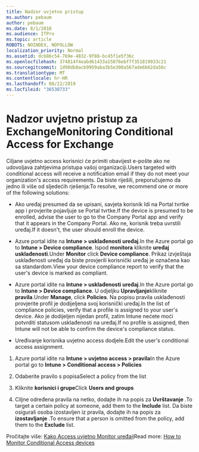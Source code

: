 ```yaml
---
title: Nadzor uvjetno pristup
ms.author: pebaum
author: pebaum
ms.date: 8/1/2018
ms.audience: ITPro
ms.topic: article
ROBOTS: NOINDEX, NOFOLLOW
localization_priority: Normal
ms.assetid: dcb86c54-769e-4832-9f88-bc45f1e5f36c
ms.openlocfilehash: 374814f4eabd61433a15876ebf7f351819933c21
ms.sourcegitcommit: 1d98db8acb9959aba3b5e308a567ade6b62da56c
ms.translationtype: MT
ms.contentlocale: hr-HR
ms.lasthandoff: 08/22/2019
ms.locfileid: "36538733"
---
```

# <a name="monitoring-conditional-access-for-exchange"></a><span data-ttu-id="d8766-102">Nadzor uvjetno pristup za Exchange</span><span class="sxs-lookup"><span data-stu-id="d8766-102">Monitoring Conditional Access for Exchange</span></span>

<span data-ttu-id="d8766-103">Ciljane uvjetno access korisnici će primiti obavijest e-pošte ako ne udovoljava zahtjevima pristupa vašoj organizaciji.</span><span class="sxs-lookup"><span data-stu-id="d8766-103">Users targeted with conditional access will receive a notification email if they do not meet your organization's access requirements.</span></span> <span data-ttu-id="d8766-104">Da biste riješili, preporučujemo da jedno ili više od sljedećih rješenja:</span><span class="sxs-lookup"><span data-stu-id="d8766-104">To resolve, we recommend one or more of the following solutions:</span></span>
  
- <span data-ttu-id="d8766-105">Ako uređaj presumed da se upisani, savjeta korisnik Idi na Portal tvrtke app i provjerite pojavljuje se Portal tvrtke.</span><span class="sxs-lookup"><span data-stu-id="d8766-105">If the device is presumed to be enrolled, advise the user to go to the Company Portal app and verify that it appears in the Company Portal.</span></span> <span data-ttu-id="d8766-106">Ako ne, korisnik treba uvrstili uređaj.</span><span class="sxs-lookup"><span data-stu-id="d8766-106">If it doesn't, the user should enroll the device.</span></span>
    
- <span data-ttu-id="d8766-107">Azure portal idite na **Intune \> usklađenosti uređaj**.</span><span class="sxs-lookup"><span data-stu-id="d8766-107">In the Azure portal go to **Intune \> Device compliance**.</span></span> <span data-ttu-id="d8766-108">Ispod **monitora** kliknite **uređaj usklađenosti**.</span><span class="sxs-lookup"><span data-stu-id="d8766-108">Under **Monitor** click **Device compliance**.</span></span> <span data-ttu-id="d8766-109">Prikaz izvještaja usklađenosti uređaj da biste provjerili korisnički uređaj je označena kao sa standardom.</span><span class="sxs-lookup"><span data-stu-id="d8766-109">View your device compliance report to verify that the user's device is marked as compliant.</span></span> 
    
- <span data-ttu-id="d8766-110">Azure portal idite na **Intune \> usklađenosti uređaj**.</span><span class="sxs-lookup"><span data-stu-id="d8766-110">In the Azure portal go to **Intune \> Device compliance**.</span></span> <span data-ttu-id="d8766-111">U odjeljku **Upravljanje**kliknite **pravila**.</span><span class="sxs-lookup"><span data-stu-id="d8766-111">Under **Manage**, click **Policies**.</span></span> <span data-ttu-id="d8766-112">Na popisu pravila usklađenosti provjerite profil je dodijeljena svoj korisnički uređaj.</span><span class="sxs-lookup"><span data-stu-id="d8766-112">In the list of compliance policies, verify that a profile is assigned to your user's device.</span></span> <span data-ttu-id="d8766-113">Ako je dodijeljen nijedan profil, zatim Intune nećete moći potvrditi statusom usklađenosti na uređaj.</span><span class="sxs-lookup"><span data-stu-id="d8766-113">If no profile is assigned, then Intune will not be able to confirm the device's compliance status.</span></span> 
    
- <span data-ttu-id="d8766-114">Uređivanje korisnika uvjetno access dodjele.</span><span class="sxs-lookup"><span data-stu-id="d8766-114">Edit the user's conditional access assignment.</span></span>
    
1. <span data-ttu-id="d8766-115">Azure portal idite na **Intune \> uvjetno access \> pravila**</span><span class="sxs-lookup"><span data-stu-id="d8766-115">In the Azure portal go to **Intune \> Conditional access \> Policies**</span></span>
    
2. <span data-ttu-id="d8766-116">Odaberite pravilo s popisa</span><span class="sxs-lookup"><span data-stu-id="d8766-116">Select a policy from the list</span></span>
    
3. <span data-ttu-id="d8766-117">Kliknite **korisnici i grupe**</span><span class="sxs-lookup"><span data-stu-id="d8766-117">Click **Users and groups**</span></span>
    
4. <span data-ttu-id="d8766-118">Ciljne određena pravila na netko, dodajte ih na popis za **Uvrštavanje** .</span><span class="sxs-lookup"><span data-stu-id="d8766-118">To target a certain policy at someone, add them to the **Include** list.</span></span> <span data-ttu-id="d8766-119">Da biste osigurali osoba izostavljen iz pravila, dodajte ih na popis za **izostavljanje** .</span><span class="sxs-lookup"><span data-stu-id="d8766-119">To ensure that a person is omitted from the policy, add them to the **Exclude** list.</span></span> 
    
<span data-ttu-id="d8766-120">Pročitajte više: [Kako Access uvjetno Monitor uređaji](https://docs.microsoft.com/intune/conditional-access-exchange-monitor)</span><span class="sxs-lookup"><span data-stu-id="d8766-120">Read more: [How to Monitor Conditional Access devices](https://docs.microsoft.com/intune/conditional-access-exchange-monitor)</span></span>
  

